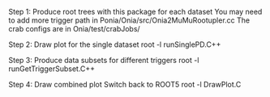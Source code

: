 Step 1: Produce root trees with this package for each dataset
You may need to add more trigger path in Ponia/Onia/src/Onia2MuMuRootupler.cc
The crab configs are in Onia/test/crabJobs/

Step 2: Draw plot for the single dataset
root -l runSinglePD.C++

Step 3: Produce data subsets for different triggers
root -l runGetTriggerSubset.C++

Step 4: Draw combined plot
Switch back to ROOT5
root -l DrawPlot.C
